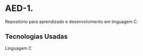 ﻿# AED-1.
Repositório para aprendizado e desenvolvimento em linguagem C.

## Tecnologias Usadas
Linguagem C


